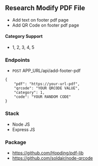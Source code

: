 ## Research Modify PDF File

- Add text on footer pdf page
- Add QR Code on footer pdf page

#### Category Support
- 1, 2, 3, 4, 5

### Endpoints
- `POST` APP_URL/api/add-footer-pdf
````
{
    "pdf": "https://your-url-pdf",
    "qrcode": "YOUR QRCODE VALUE",
    "category": 1,
    "code": "YOUR RANDOM CODE"
}
````
### Stack
- Node JS
- Express JS

### Package
- https://github.com/Hopding/pdf-lib
- https://github.com/soldair/node-qrcode
